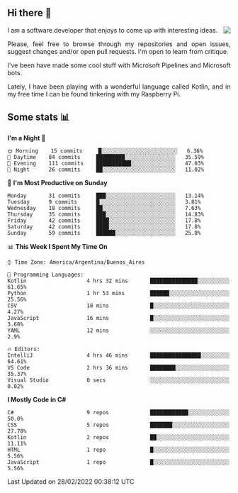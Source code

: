 ## Hi there :slightly_smiling_face:

<img src="https://github-readme-stats.vercel.app/api?username=victorgrycuk&show_icons=true&count_private=true&title_color=F7941E&icon_color=F7941E" align="right">

<p align="justify">
I am a software developer that enjoys to come up with interesting ideas.
<p/>

<p align= "justify">
Please, feel free to browse through my repositories and open issues, suggest changes and/or open pull requests. I'm open to learn from critique.
<p/>


<p align= "justify">
I've been have made some cool stuff with Microsoft Pipelines and Microsoft bots.
<p/>

<p align= "justify">
Lately, I have been playing with a wonderful language called Kotlin, and in my free time I can be found tinkering with my Raspberry Pi.
<p/>

## Some stats :bar_chart:
<!--START_SECTION:waka-->
**I'm a Night 🦉** 

```text
🌞 Morning    15 commits     █░░░░░░░░░░░░░░░░░░░░░░░░   6.36% 
🌆 Daytime    84 commits     █████████░░░░░░░░░░░░░░░░   35.59% 
🌃 Evening    111 commits    ███████████░░░░░░░░░░░░░░   47.03% 
🌙 Night      26 commits     ██░░░░░░░░░░░░░░░░░░░░░░░   11.02%

```
📅 **I'm Most Productive on Sunday** 

```text
Monday       31 commits     ███░░░░░░░░░░░░░░░░░░░░░░   13.14% 
Tuesday      9 commits      █░░░░░░░░░░░░░░░░░░░░░░░░   3.81% 
Wednesday    18 commits     ██░░░░░░░░░░░░░░░░░░░░░░░   7.63% 
Thursday     35 commits     ███░░░░░░░░░░░░░░░░░░░░░░   14.83% 
Friday       42 commits     ████░░░░░░░░░░░░░░░░░░░░░   17.8% 
Saturday     42 commits     ████░░░░░░░░░░░░░░░░░░░░░   17.8% 
Sunday       59 commits     ██████░░░░░░░░░░░░░░░░░░░   25.0%

```


📊 **This Week I Spent My Time On** 

```text
⌚︎ Time Zone: America/Argentina/Buenos_Aires

💬 Programming Languages: 
Kotlin                   4 hrs 32 mins       ███████████████░░░░░░░░░░   61.65% 
Python                   1 hr 53 mins        ██████░░░░░░░░░░░░░░░░░░░   25.56% 
CSV                      18 mins             █░░░░░░░░░░░░░░░░░░░░░░░░   4.27% 
JavaScript               16 mins             █░░░░░░░░░░░░░░░░░░░░░░░░   3.68% 
YAML                     12 mins             ░░░░░░░░░░░░░░░░░░░░░░░░░   2.9%

🔥 Editors: 
IntelliJ                 4 hrs 46 mins       ████████████████░░░░░░░░░   64.61% 
VS Code                  2 hrs 36 mins       ████████░░░░░░░░░░░░░░░░░   35.37% 
Visual Studio            0 secs              ░░░░░░░░░░░░░░░░░░░░░░░░░   0.02%

```

**I Mostly Code in C#** 

```text
C#                       9 repos             ████████████░░░░░░░░░░░░░   50.0% 
CSS                      5 repos             ███████░░░░░░░░░░░░░░░░░░   27.78% 
Kotlin                   2 repos             ██░░░░░░░░░░░░░░░░░░░░░░░   11.11% 
HTML                     1 repo              █░░░░░░░░░░░░░░░░░░░░░░░░   5.56% 
JavaScript               1 repo              █░░░░░░░░░░░░░░░░░░░░░░░░   5.56%

```



 Last Updated on 28/02/2022 00:38:12 UTC
<!--END_SECTION:waka-->
